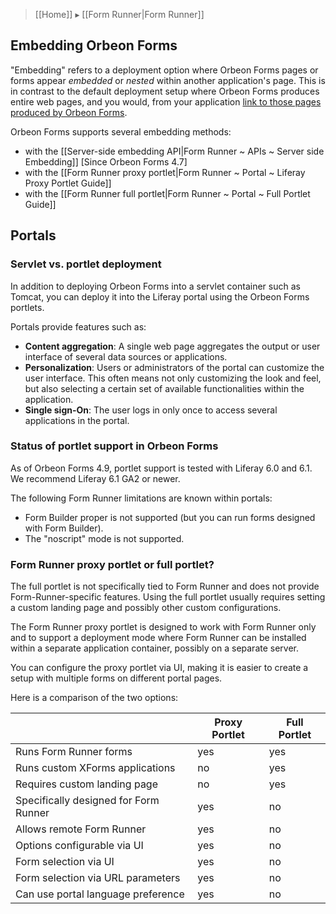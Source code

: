 <!-- toc -->

> [[Home]] ▸ [[Form Runner|Form Runner]]

## Embedding Orbeon Forms 

"Embedding" refers to a deployment option where Orbeon Forms pages or forms appear *embedded* or *nested* within another application's page. This is in contrast to the default deployment setup where Orbeon Forms produces entire web pages, and you would, from your application [link to those pages produced by Orbeon Forms]().

Orbeon Forms supports several embedding methods:

- with the [[Server-side embedding API|Form Runner ~ APIs ~ Server side Embedding]] [Since Orbeon Forms 4.7]
- with the [[Form Runner proxy portlet|Form Runner ~ Portal ~ Liferay Proxy Portlet Guide]]
- with the [[Form Runner full portlet|Form Runner ~ Portal ~ Full Portlet Guide]]

## Portals

### Servlet vs. portlet deployment

In addition to deploying Orbeon Forms into a servlet container such as Tomcat, you can deploy it into the Liferay portal using the Orbeon Forms portlets.

Portals provide features such as:

* __Content aggregation__:  A single web page aggregates the output or user interface of several data sources or applications.
* __Personalization__: Users or administrators of the portal can customize the user interface. This often means not only customizing the look and feel, but also selecting a certain set of available functionalities within the application.
* __Single sign-On__: The user logs in only once to access several applications in the portal.

### Status of portlet support in Orbeon Forms

As of Orbeon Forms 4.9, portlet support is tested with Liferay 6.0 and 6.1. We recommend Liferay 6.1 GA2 or newer.

The following Form Runner limitations are known within portals:

* Form Builder proper is not supported (but you can run forms designed with Form Builder).
* The "noscript" mode is not supported.

### Form Runner proxy portlet or full portlet?

The full portlet is not specifically tied to Form Runner and does not provide Form-Runner-specific features. Using the full portlet usually requires setting a custom landing page and possibly other custom configurations.
 
The Form Runner proxy portlet is designed to work with Form Runner only and to support a deployment mode where Form Runner can be installed within a separate application container, possibly on a separate server.

You can configure the proxy portlet via UI, making it is easier to create a setup with multiple forms on different portal pages.

Here is a comparison of the two options:

|                                      |Proxy Portlet|Full Portlet
|--------------------------------------|-------------|------------
|Runs Form Runner forms                |yes          |yes
|Runs custom XForms applications       |no           |yes
|Requires custom landing page          |no           |yes
|Specifically designed for Form Runner |yes          |no
|Allows remote Form Runner             |yes          |no
|Options configurable via UI           |yes          |no
|Form selection via UI                 |yes          |no
|Form selection via URL parameters     |yes          |no
|Can use portal language preference    |yes          |no